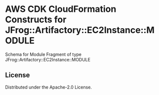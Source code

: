 # AWS CDK CloudFormation Constructs for JFrog::Artifactory::EC2Instance::MODULE

Schema for Module Fragment of type JFrog::Artifactory::EC2Instance::MODULE

## License

Distributed under the Apache-2.0 License.

